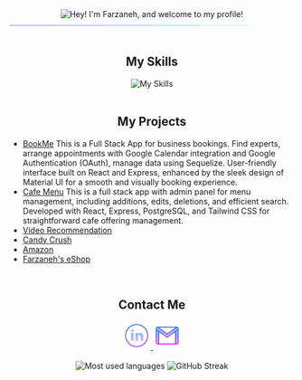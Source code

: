 <div align="center">
  <div>
    <img src="https://readme-typing-svg.demolab.com?font=Operator+Mono&size=37&duration=2800&pause=2000&color=FAFAFA&center=true&vCenter=true&width=1000&height=50&lines=Hey!+I'm+Farzaneh%2C+and+Welcome+to+my+Profile!" alt="Hey! I'm Farzaneh, and welcome to my profile!">
    <img src="./assets/line.gif">
  </div>
  
  <br/>
  <div>
    <h2>My Skills</h2>
    <img src="https://skillicons.dev/icons?i=react,nodejs,express,sequelize,postgres,postman,js,tailwind,materialui,git,github,html,css" alt="My Skills" />
  </div>

  <br/>
  <div>
  <h2>My Projects</h2>
  <ul align="left">
    <li><a href="https://starter-kit-all6.onrender.com" target="_blank">BookMe</a><span> This is a Full Stack App for business bookings. Find experts, arrange appointments with Google Calendar integration and Google Authentication (OAuth), manage data using Sequelize. User-friendly interface built on React and Express, enhanced by the sleek design of Material UI for a smooth and visually booking experience.</span></li>
    <li><a href="https://teamwork-cafe-menu.netlify.app" target="_blank">Cafe Menu</a><span> This is a full stack app with admin panel for menu management, including additions, edits, deletions, and efficient search. Developed with React, Express, PostgreSQL, and Tailwind CSS for straightforward cafe offering management.</span></li>
    <li><a href="https://farzaneh-haghani-video-recommendation.netlify.app" target="_blank">Video Recommendation</a></li>
    <li><a href="https://teamwork-candycrush.netlify.app" target="_blank">Candy Crush</a></li>
    <li><a href="https://london9-amazon-clone-50-react-project.netlify.app" target="_blank">Amazon</a></li>
    <li><a href="https://cyf-farzaneh-haghani-amazon.netlify.app" target="_blank">Farzaneh's eShop</a></li>  
  </div>
  
  <br/>
  <div>
    <h2>Contact Me</h2>
    <a href="https://www.linkedin.com/in/farzaneh-haghani/" target="_blank">
      <img alt="linkedin logo" height="50" width="50" src="./assets/linkedin.png"/>
    </a>
    <a href="mailto:farzaneh.haghani@gmail.com" target="_blank">
      <img alt="gmail logo" height="50" width="50" src="assets/gmail.png" />
    </a>
  </div>

  <br/>
  <img src="https://github-readme-stats2-olive.vercel.app/api/top-langs/?username=farzaneh-haghani&langs_count=6&card_width=500&bg_color=000000&text_color=0079fa&hide_border=true&layout=compact" alt="Most used languages">

  <img src="https://streak-stats.demolab.com/?user=farzaneh-haghani&theme=highcontrast" alt="GitHub Streak">
</div>
